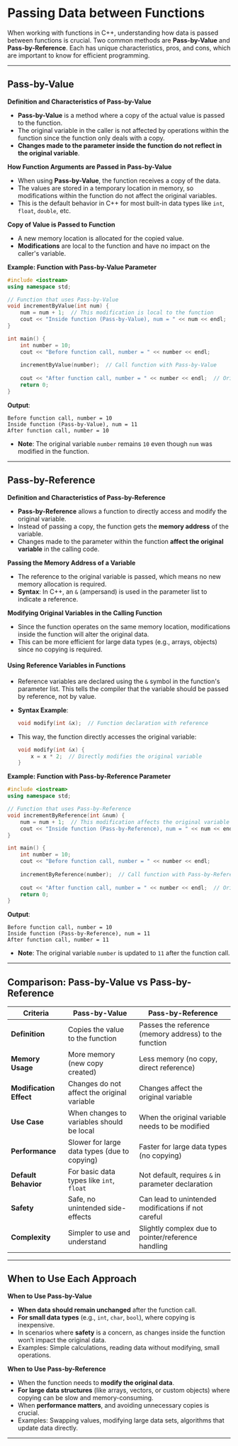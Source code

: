 # Passing Data between Functions

When working with functions in C++, understanding how data is passed between functions is crucial. Two common methods are **Pass-by-Value** and **Pass-by-Reference**. Each has unique characteristics, pros, and cons, which are important to know for efficient programming.

***

## **Pass-by-Value**

**Definition and Characteristics of Pass-by-Value**

* **Pass-by-Value** is a method where a copy of the actual value is passed to the function.
* The original variable in the caller is not affected by operations within the function since the function only deals with a copy.
* **Changes made to the parameter inside the function do not reflect in the original variable**.

**How Function Arguments are Passed in Pass-by-Value**

* When using **Pass-by-Value**, the function receives a copy of the data.
* The values are stored in a temporary location in memory, so modifications within the function do not affect the original variables.
* This is the default behavior in C++ for most built-in data types like `int`, `float`, `double`, etc.

**Copy of Value is Passed to Function**

* A new memory location is allocated for the copied value.
* **Modifications** are local to the function and have no impact on the caller's variable.

**Example: Function with Pass-by-Value Parameter**

```cpp
#include <iostream>
using namespace std;

// Function that uses Pass-by-Value
void incrementByValue(int num) {
    num = num + 1;  // This modification is local to the function
    cout << "Inside function (Pass-by-Value), num = " << num << endl;
}

int main() {
    int number = 10;
    cout << "Before function call, number = " << number << endl;
    
    incrementByValue(number);  // Call function with Pass-by-Value
    
    cout << "After function call, number = " << number << endl;  // Original variable remains unchanged
    return 0;
}
```

**Output**:

```
Before function call, number = 10
Inside function (Pass-by-Value), num = 11
After function call, number = 10
```

* **Note**: The original variable `number` remains `10` even though `num` was modified in the function.

***

## **Pass-by-Reference**

**Definition and Characteristics of Pass-by-Reference**

* **Pass-by-Reference** allows a function to directly access and modify the original variable.
* Instead of passing a copy, the function gets the **memory address** of the variable.
* Changes made to the parameter within the function **affect the original variable** in the calling code.

**Passing the Memory Address of a Variable**

* The reference to the original variable is passed, which means no new memory allocation is required.
* **Syntax**: In C++, an `&` (ampersand) is used in the parameter list to indicate a reference.

**Modifying Original Variables in the Calling Function**

* Since the function operates on the same memory location, modifications inside the function will alter the original data.
* This can be more efficient for large data types (e.g., arrays, objects) since no copying is required.

#### **Using Reference Variables in Functions**

* Reference variables are declared using the `&` symbol in the function's parameter list. This tells the compiler that the variable should be passed by reference, not by value.
*   **Syntax Example**:

    ```cpp
    void modify(int &x);  // Function declaration with reference
    ```
*   This way, the function directly accesses the original variable:

    ```cpp
    void modify(int &x) {
        x = x * 2;  // Directly modifies the original variable
    }
    ```

**Example: Function with Pass-by-Reference Parameter**

```cpp
#include <iostream>
using namespace std;

// Function that uses Pass-by-Reference
void incrementByReference(int &num) {
    num = num + 1;  // This modification affects the original variable
    cout << "Inside function (Pass-by-Reference), num = " << num << endl;
}

int main() {
    int number = 10;
    cout << "Before function call, number = " << number << endl;
    
    incrementByReference(number);  // Call function with Pass-by-Reference
    
    cout << "After function call, number = " << number << endl;  // Original variable is changed
    return 0;
}
```

**Output**:

```
Before function call, number = 10
Inside function (Pass-by-Reference), num = 11
After function call, number = 11
```

* **Note**: The original variable `number` is updated to `11` after the function call.

***

## **Comparison: Pass-by-Value vs Pass-by-Reference**

| **Criteria**            | **Pass-by-Value**                            | **Pass-by-Reference**                                 |
| ----------------------- | -------------------------------------------- | ----------------------------------------------------- |
| **Definition**          | Copies the value to the function             | Passes the reference (memory address) to the function |
| **Memory Usage**        | More memory (new copy created)               | Less memory (no copy, direct reference)               |
| **Modification Effect** | Changes do not affect the original variable  | Changes affect the original variable                  |
| **Use Case**            | When changes to variables should be local    | When the original variable needs to be modified       |
| **Performance**         | Slower for large data types (due to copying) | Faster for large data types (no copying)              |
| **Default Behavior**    | For basic data types like `int`, `float`     | Not default, requires `&` in parameter declaration    |
| **Safety**              | Safe, no unintended side-effects             | Can lead to unintended modifications if not careful   |
| **Complexity**          | Simpler to use and understand                | Slightly complex due to pointer/reference handling    |

***

## **When to Use Each Approach**

**When to Use Pass-by-Value**

* **When data should remain unchanged** after the function call.
* **For small data types** (e.g., `int`, `char`, `bool`), where copying is inexpensive.
* In scenarios where **safety** is a concern, as changes inside the function won’t impact the original data.
* Examples: Simple calculations, reading data without modifying, small operations.

**When to Use Pass-by-Reference**

* When the function needs to **modify the original data**.
* **For large data structures** (like arrays, vectors, or custom objects) where copying can be slow and memory-consuming.
* When **performance matters**, and avoiding unnecessary copies is crucial.
* Examples: Swapping values, modifying large data sets, algorithms that update data directly.

***
